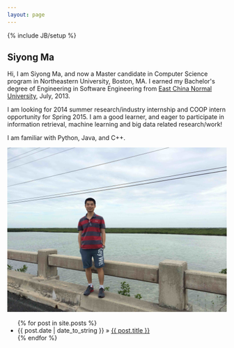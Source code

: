 ```yaml
---
layout: page
---
```

{% include JB/setup %}

## Siyong Ma

Hi, I am Siyong Ma, and now a Master candidate in Computer Science program in Northeastern University, Boston, MA. I earned my Bachelor's degree of Engineering in Software Engineering from [East China Normal University](http://www.ecnu.edu.cn), July, 2013.

I am looking for 2014 summer research/industry internship and COOP intern opportunity for Spring 2015. I am a good learner, and eager to participate in information retrieval, machine learning and big data related research/work!

I am familiar with Python, Java, and C++. 

![Me](/image/me.jpg)

<ul class="posts">
  {% for post in site.posts %}
    <li><span>{{ post.date | date_to_string }}</span> &raquo; <a href="{{ BASE_PATH }}{{ post.url }}">{{ post.title }}</a></li>
  {% endfor %}
</ul>



